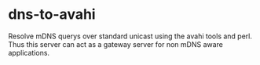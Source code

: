 dns-to-avahi
============

Resolve mDNS querys over standard unicast using the avahi tools and perl. Thus this server can act
as a gateway server for non mDNS aware applications.
